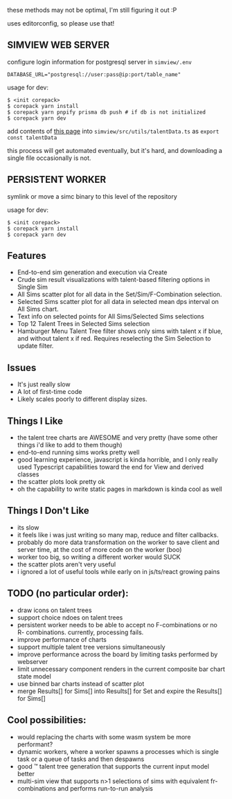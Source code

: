 these methods may not be optimal, I'm still figuring it out :P

uses editorconfig, so please use that!

## SIMVIEW WEB SERVER

configure login information for postgresql server in `simview/.env`
```
DATABASE_URL="postgresql://user:pass@ip:port/table_name"
```

usage for dev:
```
$ <init corepack>
$ corepack yarn install
$ corepack yarn pnpify prisma db push # if db is not initialized
$ corepack yarn dev
```

add contents of [this page](https://www.raidbots.com/static/data/live/talents.json) into `simview/src/utils/talentData.ts` as `export const talentData`

this process will get automated eventually, but it's hard, and downloading a
single file occasionally is not.


## PERSISTENT WORKER

symlink or move a simc binary to this level of the repository

usage for dev:
```
$ <init corepack>
$ corepack yarn install
$ corepack yarn dev
```

## Features
* End-to-end sim generation and execution via Create
* Crude sim result visualizations with talent-based filtering options in
Single Sim
* All Sims scatter plot for all data in the Set/Sim/F-Combination selection.
* Selected Sims scatter plot for all data in selected mean dps interval on All
Sims chart.
* Text info on selected points for All Sims/Selected Sims selections
* Top 12 Talent Trees in Selected Sims selection
* Hamburger Menu Talent Tree filter shows only sims with talent x if blue, and
without talent x if red. Requires reselecting the Sim Selection to update filter.

## Issues
* It's just really slow
* A lot of first-time code
* Likely scales poorly to different display sizes.

## Things I Like
* the talent tree charts are AWESOME and very pretty (have some other things i'd
like to add to them though)
* end-to-end running sims works pretty well
* good learning experience, javascript is kinda horrible, and I only really used
Typescript capabilities toward the end for View and derived classes
* the scatter plots look pretty ok
* oh the capability to write static pages in markdown is kinda cool as well

## Things I Don't Like
* its slow
* it feels like i was just writing so many map, reduce and filter callbacks.
* probably do more data transformation on the worker to save client and server
time, at the cost of more code on the worker (boo)
* worker too big, so writing a different worker would SUCK
* the scatter plots aren't very useful
* i ignored a lot of useful tools while early on in js/ts/react growing pains

## TODO (no particular order):
* draw icons on talent trees
* support choice ndoes on talent trees
* persistent worker needs to be able to accept no F-combinations or no R-
combinations. currently, processing fails.
* improve performance of charts
* support multiple talent tree versions simultaneously
* improve performance across the board by limiting tasks performed by webserver
* limit unnecessary component renders in the current composite bar chart state
model
* use binned bar charts instead of scatter plot
* merge Results[] for Sims[] into Results[] for Set and expire the Results[] for
Sims[]

## Cool possibilities:
* would replacing the charts with some wasm system be more performant?
* dynamic workers, where a worker spawns a processes which is single task or a
queue of tasks and then despawns
* good :tm: talent tree generation that supports the current input model better
* multi-sim view that supports n>1 selections of sims with equivalent fr-
combinations and performs run-to-run analysis
